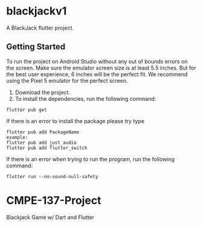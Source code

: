 # blackjackv1

A BlackJack flutter project.

## Getting Started
To run the project on Android Studio without any out of bounds errors on the screen. Make sure the emulator screen size is at least 5.5 inches. But for the best user experience, 6 inches will be the perfect fit.
We recommend using the Pixel 5 emulator for the perfect screen.

1. Download the project.
2. To install the dependencies, run the following command:
```
flutter pub get
```
If there is an error to install the package please try type
```
flutter pub add PackageName
example:
flutter pub add just_audio
flutter pub add flutter_switch
```
If there is an error when trying to run the program, run the following command:
```
flutter run --no-sound-null-safety
```


# CMPE-137-Project
Blackjack Game w/ Dart and Flutter
